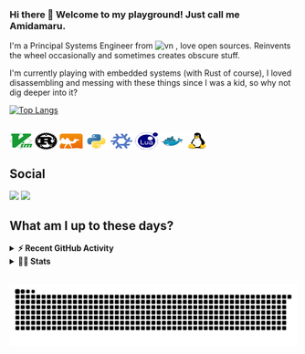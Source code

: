 ### Hi there 👋 Welcome to my playground! Just call me Amidamaru.

<!-- <p align="center">
  <b>Visitors</b><br>
  <img src="https://profile-counter.glitch.me/thaodt/count.svg" />
</p> -->

I'm a Principal Systems Engineer from <img src="https://static.dwcdn.net/css/flag-icons/flags/4x3/vn.svg" alt="vn" height="25"/> , 
love open sources. Reinvents the wheel occasionally and sometimes creates obscure stuff.

I'm currently playing with embedded systems (with Rust of course), I loved disassembling and messing with these things since I was a kid, so why not dig deeper into it? 
<br>

[![Top Langs](https://github-readme-stats.vercel.app/api/top-langs/?username=thaodt&layout=compact&theme=gotham&cache_seconds=86400)](https://github.com/thaodt/thaodt)


<div style="display: inline_block"><br>
  <img align="center" alt="thaodt-nvim" height="30" width="40" src="https://raw.githubusercontent.com/devicons/devicon/master/icons/vim/vim-plain.svg">
  <img align="center" alt="thaodt-rust" height="30" width="40" src="https://raw.githubusercontent.com/devicons/devicon/master/icons/rust/rust-original.svg">
  <img align="center" alt="thaodt-ocaml" height="30" width="40" src="https://raw.githubusercontent.com/devicons/devicon/master/icons/ocaml/ocaml-original.svg">
  <img align="center" alt="thaodt-python" height="30" width="40" src="https://raw.githubusercontent.com/devicons/devicon/master/icons/python/python-original.svg">
  <img align="center" alt="thaodt-nix" height="30" width="40" src="https://raw.githubusercontent.com/devicons/devicon/master/icons/nixos/nixos-plain.svg">  
  <img align="center" alt="thaodt-lua" height="30" width="40" src="https://raw.githubusercontent.com/devicons/devicon/master/icons/lua/lua-plain.svg">
  <img align="center" alt="thaodt-docker" height="30" width="40" src="https://raw.githubusercontent.com/devicons/devicon/master/icons/docker/docker-original.svg">
  <img align="center" alt="thaodt-linux" height="30" width="40" src="https://raw.githubusercontent.com/devicons/devicon/master/icons/linux/linux-original.svg">
</div>

## Social

<div>
  <a href="https://twitter.com/dreamsparkis" target="_blank"><img src="https://img.shields.io/badge/-Twitter-%23E4405F?style=for-the-badge&logo=twitter&logoColor=white" target="_blank"></a>
  <a href = "mailto:ardtimeit@gmail.com"><img src="https://img.shields.io/badge/-Gmail-%23333?style=for-the-badge&logo=gmail&logoColor=white" target="_blank"></a>

</div>

## What am I up to these days?
<details>
  <summary><b>⚡ Recent GitHub Activity</b></summary>
    <p>

<!--START_SECTION:activity-->
1. 🗣 Commented on [#83](https://github.com/rosenpass/rosenpass/issues/83#issuecomment-2712788884) in [rosenpass/rosenpass](https://github.com/rosenpass/rosenpass)
2. 🗣 Commented on [#25](https://github.com/OneVariable/poststation-util/issues/25#issuecomment-2712780706) in [OneVariable/poststation-util](https://github.com/OneVariable/poststation-util)
3. 🎉 Merged PR [#27](https://github.com/thaodt/feeds-reader/pull/27) in [thaodt/feeds-reader](https://github.com/thaodt/feeds-reader)
4. 🎉 Merged PR [#2](https://github.com/thaodt/libp2p-netcomms/pull/2) in [thaodt/libp2p-netcomms](https://github.com/thaodt/libp2p-netcomms)
5. 💪 Opened PR [#2](https://github.com/thaodt/libp2p-netcomms/pull/2) in [thaodt/libp2p-netcomms](https://github.com/thaodt/libp2p-netcomms)
6. 🗣 Commented on [#27](https://github.com/OneVariable/poststation-util/pull/27#issuecomment-2664556245) in [OneVariable/poststation-util](https://github.com/OneVariable/poststation-util)
7. 🗣 Commented on [#25](https://github.com/OneVariable/poststation-util/issues/25#issuecomment-2660880851) in [OneVariable/poststation-util](https://github.com/OneVariable/poststation-util)
8. 💪 Opened PR [#27](https://github.com/OneVariable/poststation-util/pull/27) in [OneVariable/poststation-util](https://github.com/OneVariable/poststation-util)
9. 🗣 Commented on [#217](https://github.com/jamesmunns/postcard/issues/217#issuecomment-2655440697) in [jamesmunns/postcard](https://github.com/jamesmunns/postcard)
10. 🗣 Commented on [#2](https://github.com/jamesmunns/postcard-spec-ng/issues/2#issuecomment-2655351313) in [jamesmunns/postcard-spec-ng](https://github.com/jamesmunns/postcard-spec-ng)
<!--END_SECTION:activity-->
  </p>
</details>


<details>
  <summary><b>👨‍💻 Stats</b></summary>
  <p align="center">
    <a>
      <img align="center" src="https://gist.githubusercontent.com/thaodt/1db1d598a9e4550fa45eaede87135b3b/raw/97f3e5e943703e61b223dbc8cfa33ae9a5beb97b/github-metrics.svg"/>
    </a>
  </p>
</details>
<br>
<p align="center">
  <img width="600" src="https://raw.githubusercontent.com/thaodt/thaodt/master/assets/github-snake.svg" />
</p>
